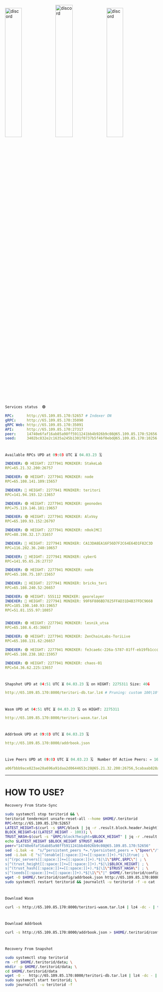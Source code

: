 [<img src='https://user-images.githubusercontent.com/83868103/215836529-812ac1b8-029f-4f5d-bb72-8539c308b0f4.png' alt='discord'  width='33%'>](https://github.com/romanv1812/Teritori/blob/main/data/mainnet_guide.md)[<img src='https://user-images.githubusercontent.com/83868103/215836572-1ace2f52-bfa5-452a-a9bd-1382169bc8f2.png' alt='discord'  width='33.39%'>](https://restake.app/teritori/torivaloper1qy38xmcrnht0kt5c5fryvl8llrpdwer6atxj5u/stake)[<img src='https://user-images.githubusercontent.com/83868103/215836599-cb1990d2-2e43-4fc2-898a-c373bcb64677.png' alt='discord'  width='33%'>](https://restake.app/teritori/torivaloper1qy38xmcrnht0kt5c5fryvl8llrpdwer6atxj5u/stake)
```python
Services status  🟢
```
```YAML
RPC:      http://65.109.85.170:52657 # Indexer ON
gRPC:     http://65.109.85.170:35090
gRPC Web: http://65.109.85.170:35091
API:      http://65.109.85.170:27317
peer:     14740e6faf16ab85a98ff5911241bb4b926b9c08@65.109.85.170:52656
seed:     3402bc832e2c1635a245b1301f0737b5f46f0ebd@65.109.85.170:10256
```
#
```python
Available RPCs UPD at 09:03 UTC ⏳ 04.03.23 🗓️ 
```
```YAML
INDEXER: 🟢 HEIGHT: 2277941 MONIKER: StakeLab
RPC=65.21.32.200:26757

INDEXER: 🟢 HEIGHT: 2277941 MONIKER: node
RPC=65.108.141.109:15657

INDEXER: 🔴 HEIGHT: 2277941 MONIKER: teritori
RPC=141.94.193.12:13657

INDEXER: 🟢 HEIGHT: 2277941 MONIKER: geonodes
RPC=75.119.146.181:19657

INDEXER: 🟢 HEIGHT: 2277941 MONIKER: AlxVoy
RPC=65.109.93.152:26797

INDEXER: 🟢 HEIGHT: 2277941 MONIKER: n0ok[MC]
RPC=88.198.32.17:31657

INDEXER: 🔴 HEIGHT: 2277941 MONIKER: CA13DA8EA16F56D7F2C64E64D1F82C3D
RPC=116.202.36.240:10657

INDEXER: 🔴 HEIGHT: 2277941 MONIKER: cyberG
RPC=141.95.65.26:27737

INDEXER: 🟢 HEIGHT: 2277941 MONIKER: node
RPC=65.108.75.107:15657

INDEXER: 🔴 HEIGHT: 2277941 MONIKER: bricks_teri
RPC=65.108.240.52:26657

INDEXER: 🟢 HEIGHT: 555112 MONIKER: georelayer
INDEXER: 🔴 HEIGHT: 2277941 MONIKER: 99F6F886BD7825FFAD31D4B37FDC9668
RPC=185.190.140.93:19657
RPC=51.81.155.97:10857


INDEXER: 🟢 HEIGHT: 2277941 MONIKER: lesnik_utsa
RPC=65.108.6.45:36657

INDEXER: 🟢 HEIGHT: 2277941 MONIKER: ZenChainLabs-ToriLive
RPC=65.108.131.62:26657

INDEXER: 🟢 HEIGHT: 2277941 MONIKER: fe3cae6c-226a-5787-81ff-eb19fb1cccce
RPC=65.108.238.102:15957

INDEXER: 🟢 HEIGHT: 2277941 MONIKER: chaos-01
RPC=54.36.62.225:13657

```
#
```python
Shapshot UPD at 04:51 UTC ⏳ 04.03.23 🗓️ on HIGHT: 2275311 Size: 46G
```
```YAML
http://65.109.85.170:8000/teritori-db.tar.lz4 # Pruning: custom 100\10\100 Indexer kv
```
#
```python
Wasm UPD at 04:51 UTC ⏳ 04.03.23 🗓️ on HIGHT: 2275311
```
```YAML
http://65.109.85.170:8000/teritori-wasm.tar.lz4
```
#
```python
Addrbook UPD at 09:03 UTC ⏳ 04.03.23 🗓️ 
```
```YAML
http://65.109.85.170:8000/addrbook.json
```
#
```python
Live Peers UPD at 09:03 UTC ⏳ 04.03.23 🗓️  Number Of Active Peers: = 16
```
```YAML
a06fbbb9ace823ae28a696a91daa2d0644653c28@65.21.32.200:26756,5cabaab828aea4bcc60e20c5a87b469c43023557@65.108.141.109:15656,317d9a102d4a04337c65571c18df0e98269dce87@141.94.193.12:13656,16f90d350de14a596ebdc683ce5e703c14e40bb3@75.119.146.181:19656,6ef7a8bc7a3cc0856594f12570e8f2282a099dcf@65.109.93.152:26796,e3374c3d25a36f06662fa150043e5e6529d11570@88.198.32.17:31656,d40face481bc00a617d9a29c39be412a776e28c2@116.202.36.240:10656,e3b906fefa58783395fcf72086c698707908a558@141.95.65.26:27736,4cef2b81f82420434c6ce0dc43ca04ad18ef773f@65.108.75.107:15656,a57b53a46e6f473b42a6db6e0c0f216b1611efcb@65.108.240.52:26656,8a34095a1b88208ae02e2d6fe3bd0dd92aa2d404@185.190.140.93:19656,3bd3a20d7c8a26a20927289a7a6bffecf71de53e@51.81.155.97:10856,46b7ae20e3cc4264076a91c3601f3894a021a80d@65.108.6.45:36656,8e9624292123624e4eddc3f43189f08a0424127e@65.108.131.62:26656,2b4f46e601fb4ede2a0c98976337e3afdaa50dac@65.108.238.102:15956,10a19941e819a9a89873398b1d52794929d245a0@54.36.62.225:13656
```
---
# HOW TO USE?
```python
Recovery From State-Sync
```
```bash
sudo systemctl stop teritorid && \
teritorid tendermint unsafe-reset-all --home $HOME/.teritorid
RPC=http://65.109.85.170:52657
LATEST_HEIGHT=$(curl -s $RPC/block | jq -r .result.block.header.height); \
BLOCK_HEIGHT=$((LATEST_HEIGHT - 100)); \
TRUST_HASH=$(curl -s "$RPC/block?height=$BLOCK_HEIGHT" | jq -r .result.block_id.hash)
echo $LATEST_HEIGHT $BLOCK_HEIGHT $TRUST_HASH
peer="14740e6faf16ab85a98ff5911241bb4b926b9c08@65.109.85.170:52656"
sed -i.bak -e  "s/^persistent_peers *=.*/persistent_peers = \"$peer\"/" $HOME/.teritorid/config/config.toml
sed -i.bak -E "s|^(enable[[:space:]]+=[[:space:]]+).*$|\1true| ; \
s|^(rpc_servers[[:space:]]+=[[:space:]]+).*$|\1\"$RPC,$RPC\"| ; \
s|^(trust_height[[:space:]]+=[[:space:]]+).*$|\1$BLOCK_HEIGHT| ; \
s|^(trust_hash[[:space:]]+=[[:space:]]+).*$|\1\"$TRUST_HASH\"| ; \
s|^(seeds[[:space:]]+=[[:space:]]+).*$|\1\"\"|" $HOME/.teritorid/config/config.toml
wget -O $HOME/.teritorid/config/addrbook.json http://65.109.85.170:8000/addrbook.json
sudo systemctl restart teritorid && journalctl -u teritorid -f -o cat
```
#
```python
Download Wasm
```
```bash
curl -s http://65.109.85.170:8000/teritori-wasm.tar.lz4 | lz4 -dc - | tar -xf - -C $HOME/.teritorid/data
```
#
```python
Download Addrbook
```
```bash
curl -s http://65.109.85.170:8000/addrbook.json > $HOME/.teritorid/config/addrbook.json
```
#
```python
Recovery From Snapshot
```
```bash
sudo systemctl stop teritorid
rm -rf $HOME/.teritorid/data; \
mkdir -p $HOME/.teritorid/data; \
cd $HOME/.teritorid/data
wget -O -  http://65.109.85.170:8000/teritori-db.tar.lz4 | lz4 -dc - | tar -xf - -C $HOME/.teritorid
sudo systemctl start teritorid; \
sudo journalctl -u teritorid -f
```
